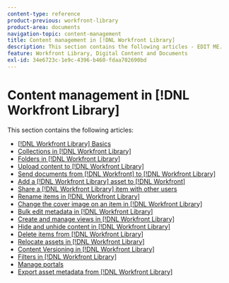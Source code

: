 ```yaml
---
content-type: reference
product-previous: workfront-library
product-area: documents
navigation-topic: content-management
title: Content management in [!DNL Workfront Library]
description: This section contains the following articles - EDIT ME.
feature: Workfront Library, Digital Content and Documents
exl-id: 34e6723c-1e9c-4396-b460-fdaa702690bd
---
```

# Content management in [!DNL Workfront Library]

This section contains the following articles:

* [[!DNL Workfront Library] Basics](../../workfront-library/content-management/basics/basics.md)
* [Collections in [!DNL Workfront Library]](../../workfront-library/content-management/collections/collections.md)
* [Folders in [!DNL Workfront Library]](../../workfront-library/content-management/folders/folders.md)
* [Upload content to [!DNL Workfront Library]](../../workfront-library/content-management/upload-new-content.md)
* [Send documents from [!DNL Workfront] to [!DNL Workfront Library]](../../workfront-library/content-management/send-documents-from-wf-to-library.md)
* [Add a [!DNL Workfront Library] asset to [!DNL Workfront]](../../workfront-library/content-management/add-a-wf-library-asset.md)
* [Share a [!DNL Workfront Library] item with other users](../../workfront-library/content-management/share-an-asset-with-users.md)
* [Rename items in [!DNL Workfront Library]](../../workfront-library/content-management/rename-items.md)
* [Change the cover image on an item in [!DNL Workfront Library]](../../workfront-library/content-management/change-cover-image-of-folder.md)
* [Bulk edit metadata in [!DNL Workfront Library]](../../workfront-library/content-management/bulk-edit-metadata.md)
* [Create and manage views in [!DNL Workfront Library]](../../workfront-library/content-management/create-and-manage-views.md)
* [Hide and unhide content in [!DNL Workfront Library]](../../workfront-library/content-management/hide-and-unhide-content.md)
* [Delete items from [!DNL Workfront Library]](../../workfront-library/content-management/delete-items.md)
* [Relocate assets in [!DNL Workfront Library]](../../workfront-library/content-management/relocate-assets.md)
* [Content Versioning in [!DNL Workfront Library]](../../workfront-library/content-management/content-versioning/content-versioning.md)
* [Filters in [!DNL Workfront Library]](../../workfront-library/content-management/filters/filters.md)
* [Manage portals](../../workfront-library/content-management/portals/portals.md)
* [Export asset metadata from [!DNL Workfront Library]](../../workfront-library/content-management/export-asset-metadata.md)
